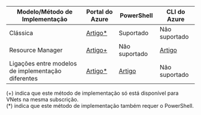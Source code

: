 | **Modelo/Método de Implementação** | **Portal do Azure** | **PowerShell** | **CLI do Azure** |
| --- | --- | --- | --- |
| Clássica |[Artigo*](../articles/vpn-gateway/vpn-gateway-howto-vnet-vnet-portal-classic.md)|Suportado | Não suportado|
| Resource Manager |[Artigo+](../articles/vpn-gateway/vpn-gateway-howto-vnet-vnet-resource-manager-portal.md) |Não suportado |[Artigo](../articles/vpn-gateway/vpn-gateway-vnet-vnet-rm-ps.md) |[Artigo](../articles/vpn-gateway/vpn-gateway-howto-vnet-vnet-cli.md)
| Ligações entre modelos de implementação diferentes |[Artigo*](../articles/vpn-gateway/vpn-gateway-connect-different-deployment-models-portal.md) |[Artigo](../articles/vpn-gateway/vpn-gateway-connect-different-deployment-models-powershell.md) | Não suportado |

(+) indica que este método de implementação só está disponível para VNets na mesma subscrição.<br>
(*) indica que este método de implementação também requer o PowerShell.